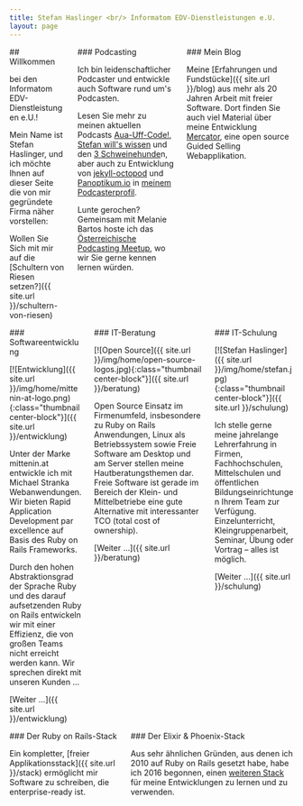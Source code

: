 ```yaml
---
title: Stefan Haslinger <br/> Informatom EDV-Dienstleistungen e.U.
layout: page
---
```


<div class="columns">
  <div class="column boxed" markdown="1">
## Willkommen

bei den Informatom EDV-Dienstleistungen e.U.!

Mein Name ist Stefan Haslinger, und ich möchte Ihnen auf dieser Seite die von mir gegründete Firma
näher vorstellen:

Wollen Sie Sich mit mir auf die [Schultern von Riesen setzen?]({{ site.url }}/schultern-von-riesen)
  </div>

  <div class="column boxed" markdown="1">
### Podcasting

Ich bin leidenschaftlicher Podcaster und entwickle auch Software rund um's Podcasten.

Lesen Sie mehr zu meinen aktuellen Podcasts [Aua-Uff-Code!](https://aua-uff-co.de/),
[Stefan will's wissen](https://podcast.stefan-haslinger.at/) und den
[3 Schweinehunde](https://3-schweinehun.de/)n, aber auch zu Entwicklung von [jekyll-octopod](https://jekyll-octopod.github.io/) und
[Panoptikum.io](https://panoptikum.io/) in [meinem Podcasterprofil](https://panoptikum.io/informatom).

Lunte gerochen? Gemeinsam mit Melanie Bartos hoste ich das
[Österreichische Podcasting Meetup](https://www.podcasterei.at/), wo wir Sie gerne kennen lernen
würden.
  </div>

  <div class="column boxed" markdown="1">
### Mein Blog

Meine [Erfahrungen und Fundstücke]({{ site.url }}/blog) aus mehr als 20 Jahren Arbeit mit freier Software.
Dort finden Sie auch viel Material über meine Entwicklung
[Mercator](https://github.com/informatom/mercator), eine open source Guided Selling Webapplikation.
  </div>
</div>

<div class="columns">
  <div class="column boxed" markdown="1">
### Softwareentwicklung

[![Entwicklung]({{ site.url }}/img/home/mittenin-at-logo.png){:class="thumbnail center-block"}]({{ site.url }}/entwicklung)

Unter der Marke mittenin.at entwickle ich mit Michael Stranka Webanwendungen. Wir bieten Rapid
Application Development par excellence auf Basis des Ruby on Rails Frameworks.

Durch den hohen Abstraktionsgrad der Sprache Ruby und des darauf aufsetzenden Ruby on Rails
entwickeln wir mit einer Effizienz, die von großen Teams nicht erreicht werden kann. Wir sprechen
direkt mit unseren Kunden …

[Weiter …]({{ site.url }}/entwicklung)
</div>

  <div class="column boxed" markdown="1">
### IT-Beratung

[![Open Source]({{ site.url }}/img/home/open-source-logos.jpg){:class="thumbnail center-block"}]({{ site.url }}/beratung)

Open Source Einsatz im Firmenumfeld, insbesondere zu Ruby on Rails Anwendungen, Linux als
Betriebssystem sowie Freie Software am Desktop und am Server stellen meine Hautberatungsthemen dar.
Freie Software ist gerade im Bereich der Klein- und Mittelbetriebe eine gute Alternative mit
interessanter TCO (total cost of ownership).

[Weiter …]({{ site.url }}/beratung)
  </div>

  <div class="column boxed" markdown="1">
### IT-Schulung

[![Stefan Haslinger]({{ site.url }}/img/home/stefan.jpg){:class="thumbnail center-block"}]({{ site.url }}/schulung)

Ich stelle gerne meine jahrelange Lehrerfahrung in Firmen, Fachhochschulen, Mittelschulen und
öffentlichen Bildungseinrichtungen Ihrem Team zur Verfügung.
Einzelunterricht, Kleingruppenarbeit, Seminar, Übung oder Vortrag – alles ist möglich.

[Weiter …]({{ site.url }}/schulung)
  </div>
</div>

<div class="columns">
  <div class="column boxed" markdown="1">
### Der Ruby on Rails-Stack

Ein kompletter, [freier Applikationsstack]({{ site.url }}/stack) ermöglicht mir Software zu schreiben,
die enterprise-ready ist.
  </div>

<div class="column boxed" markdown="1">
### Der Elixir & Phoenix-Stack

Aus sehr ähnlichen Gründen, aus denen ich 2010 auf Ruby on Rails gesetzt habe, habe ich 2016 begonnen, einen
[weiteren Stack](/elixir) für meine Entwicklungen zu lernen und zu verwenden.
  </div>
</div>
